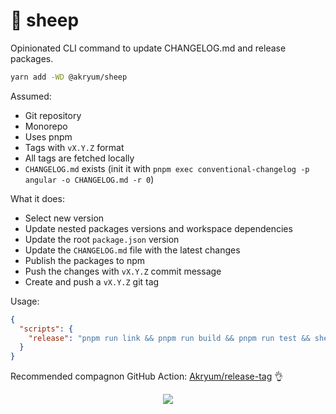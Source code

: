 # 🐑️ sheep

Opinionated CLI command to update CHANGELOG.md and release packages.

```bash
yarn add -WD @akryum/sheep
```

Assumed:
- Git repository
- Monorepo
- Uses pnpm
- Tags with `vX.Y.Z` format
- All tags are fetched locally
- `CHANGELOG.md` exists (init it with `pnpm exec conventional-changelog -p angular -o CHANGELOG.md -r 0`)

What it does:
- Select new version
- Update nested packages versions and workspace dependencies
- Update the root `package.json` version
- Update the `CHANGELOG.md` file with the latest changes
- Publish the packages to npm
- Push the changes with `vX.Y.Z` commit message
- Create and push a `vX.Y.Z` git tag

Usage:

```json
{
  "scripts": {
    "release": "pnpm run link && pnpm run build && pnpm run test && sheep release -b main"
  }
}
```

Recommended compagnon GitHub Action: [Akryum/release-tag](https://github.com/Akryum/release-tag) :ok_hand:

<p align="center">
  <a href="https://guillaume-chau.info/sponsors/" target="_blank">
    <img src='https://akryum.netlify.app/sponsors.svg'/>
  </a>
</p>
